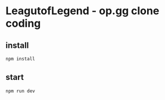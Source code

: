 
# LeagutofLegend - op.gg clone coding

## install
```bash
npm install
```

## start
```bash
npm run dev
```
